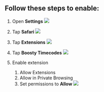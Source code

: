 ## Follow these steps to enable:
1. Open **Settings**
![](assets/1.png)

1. Tap **Safari**
![](assets/2.png)

1. Tap **Extensions**
![](assets/3.png)

1. Tap **Boosty Timecodes**
![](assets/4.png)

1. Enable extension
    1. Allow Extensions
    1. Allow in Private Browsing
    1. Set permissions to **Allow**
![](assets/5.png)